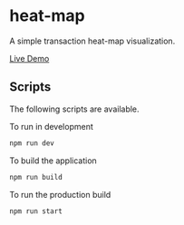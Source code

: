 # heat-map
A simple transaction heat-map visualization.

[Live Demo](https://transaction-grid.segunolalive.now.sh)

## Scripts
The following scripts are available.

To run in development
```bash
npm run dev
```
To build the application
```bash
npm run build
```
To run the production build
```bash
npm run start
```